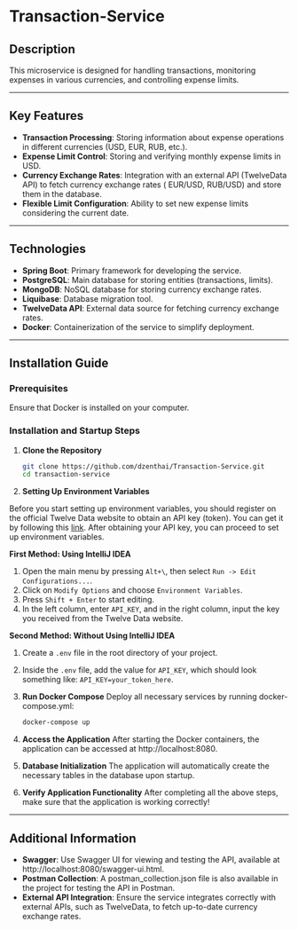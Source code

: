 # Transaction-Service

## **Description**

This microservice is designed for handling transactions, monitoring expenses in various currencies, and controlling
expense limits.

---

## **Key Features**

- **Transaction Processing**: Storing information about expense operations in different currencies (USD, EUR, RUB,
  etc.).
- **Expense Limit Control**: Storing and verifying monthly expense limits in USD.
- **Currency Exchange Rates**: Integration with an external API (TwelveData API) to fetch currency exchange rates (
  EUR/USD, RUB/USD) and store them in the database.
- **Flexible Limit Configuration**: Ability to set new expense limits considering the current date.

---

## **Technologies**

- **Spring Boot**: Primary framework for developing the service.
- **PostgreSQL**: Main database for storing entities (transactions, limits).
- **MongoDB**: NoSQL database for storing currency exchange rates.
- **Liquibase**: Database migration tool.
- **TwelveData API**: External data source for fetching currency exchange rates.
- **Docker**: Containerization of the service to simplify deployment.

---

## **Installation Guide**

### **Prerequisites**

Ensure that Docker is installed on your computer.

### **Installation and Startup Steps**

1. **Clone the Repository**
   ```bash
   git clone https://github.com/dzenthai/Transaction-Service.git
   cd transaction-service

2. **Setting Up Environment Variables**

Before you start setting up environment variables, you should register on the official Twelve Data website to obtain an
API key (token). You can get it by following this [link](https://twelvedata.com/account/api-keys). After obtaining your
API key, you can proceed to set up environment variables.

**First Method: Using IntelliJ IDEA**

1. Open the main menu by pressing `Alt+\`, then select `Run -> Edit Configurations...`.
2. Click on `Modify Options` and choose `Environment Variables`.
3. Press `Shift + Enter` to start editing.
4. In the left column, enter `API_KEY`, and in the right column, input the key you received from the Twelve Data
   website.

**Second Method: Without Using IntelliJ IDEA**

1. Create a `.env` file in the root directory of your project.
2. Inside the `.env` file, add the value for `API_KEY`, which should look something like: `API_KEY=your_token_here`.

3. **Run Docker Compose**
   Deploy all necessary services by running docker-compose.yml:
   ```bash
   docker-compose up

4. **Access the Application**
   After starting the Docker containers, the application can be accessed at http://localhost:8080.

5. **Database Initialization**
   The application will automatically create the necessary tables in the database upon startup.

6. **Verify Application Functionality**
   After completing all the above steps, make sure that the application is working correctly!

---

## **Additional Information**

- **Swagger**: Use Swagger UI for viewing and testing the API, available at http://localhost:8080/swagger-ui.html.
- **Postman Collection**: A postman_collection.json file is also available in the project for testing the API in
  Postman.
- **External API Integration**: Ensure the service integrates correctly with external APIs, such as TwelveData, to fetch
  up-to-date currency exchange rates.

